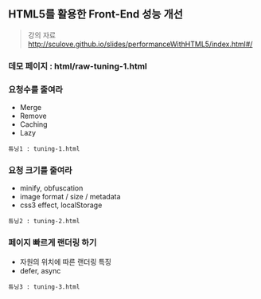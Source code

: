 ## HTML5를 활용한 Front-End 성능 개선
> 강의 자료
http://sculove.github.io/slides/performanceWithHTML5/index.html#/

### 데모 페이지 : html/raw-tuning-1.html
### 요청수를 줄여라
 - Merge
 - Remove
 - Caching
 - Lazy

```
튜닝1 : tuning-1.html
```

### 요청 크기를 줄여라
 - minify, obfuscation
 - image format / size / metadata
 - css3 effect, localStorage

```
튜닝2 : tuning-2.html
```

### 페이지 빠르게 랜더링 하기
 - 자원의 위치에 따른 랜더링 특징
 - defer, async

```
튜닝3 : tuning-3.html
```
